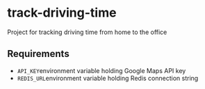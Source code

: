 # track-driving-time
Project for tracking driving time from home to the office

## Requirements ##
* `API_KEY`environment variable holding Google Maps API key
* `REDIS_URL`environment variable holding Redis connection string
